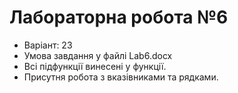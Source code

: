 # Лабораторна робота №6

- Варіант: 23
- Умова завдання у файлі Lab6.docx
- Всі підфункції винесені у функції. 
- Присутня робота з вказівниками та рядками.
